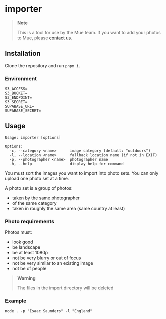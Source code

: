 # importer

> **Note**
>
> This is a tool for use by the Mue team.
> If you want to add your photos to Mue, please [contact us](https://muetab.com/contact).

## Installation

Clone the repository and run `pnpm i`.

### Environment

```
S3_ACCESS=
S3_BUCKET=
S3_ENDPOINT=
S3_SECRET=
SUPABASE_URL=
SUPABASE_SECRET=
```

## Usage

```
Usage: importer [options]

Options:
  -c, --category <name>      image category (default: "outdoors")
  -l, --location <name>      fallback location name (if not in EXIF)
  -p, --photographer <name>  photographer name
  -h, --help                 display help for command
```

You must sort the images you want to import into photo sets.
You can only upload one photo set at a time.

A photo set is a group of photos:

- taken by the same photographer
- of the same category
- taken in roughly the same area (same country at least)

### Photo requirements

Photos must:

- look good
- be landscape
- be at least 1080p
- not be very blurry or out of focus 
- not be very similar to an existing image
- not be of people

> **Warning**
>
> The files in the import directory will be deleted

### Example

```
node . -p "Isaac Saunders" -l "England"
```
